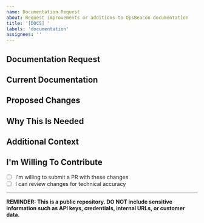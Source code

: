 ```yaml
---
name: Documentation Request
about: Request improvements or additions to OpsBeacon documentation
title: '[DOCS] '
labels: 'documentation'
assignees: ''
---
```


## Documentation Request
<!-- Describe what documentation needs to be added, updated, or clarified -->

## Current Documentation
<!-- If applicable, link to or describe the current documentation and its limitations -->

## Proposed Changes
<!-- Describe the changes or additions you'd like to see -->

## Why This Is Needed
<!-- Explain why this documentation improvement is important -->

## Additional Context
<!-- Add any other context or screenshots about the documentation request here -->

## I'm Willing To Contribute
<!-- Let us know if you're willing to contribute to this documentation improvement -->
- [ ] I'm willing to submit a PR with these changes
- [ ] I can review changes for technical accuracy

---
**REMINDER: This is a public repository. DO NOT include sensitive information such as API keys, credentials, internal URLs, or customer data.**
